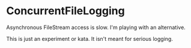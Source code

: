 # ConcurrentFileLogging

Asynchronous FileStream access is slow. I'm playing with an alternative.

This is just an experiment or kata. It isn't meant for serious logging.

